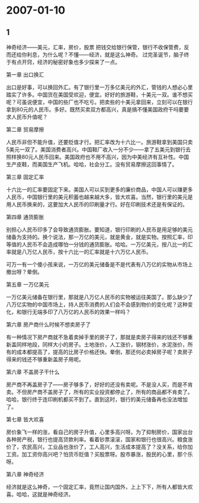 # 2007-01-10

## 1

神奇经济――美元，汇率，房价，股票     把钱交给银行保管，银行不收保管费，反而还给你利息，为什么呢？不懂――经济，就是这么神奇。 过完圣诞节，脑子终于有点开窍，经济的秘密好象也多少探来了一点。

第一章 出口换汇

出口是好事，可以换回外汇。有了银行里一万多亿美元的外汇，管钱的人想必心里踏实了许多。中国货在美国受欢迎，便宜。好好的旅游鞋，十美元一双。谁不想买呢？可虽说便宜，中国的些厂也不吃亏。把卖些的十美元拿回来，立刻可以在银行拿到80元的人民币。多好。既然买卖双方都高兴，真是搞不懂美国政府干吗要要求人民币升值呢？

第二章 贸易摩擦

人民币非但不能升值，还要贬值才行。把汇率改为十六比一。旅游鞋拿到美国只卖5美元一双了。美国消费者高兴。中国鞋厂收入一分不少――拿了五美元到银行去照样换80元人民币回来。美国政府也不用不高兴，因为中美经济有互补性。中国生产皮鞋，而美国生产飞机。哈哈，社会分工。没有贸易摩擦这回事情了。

第三章 固定汇率

十六比一的汇率要固定下来。美国人可以买到更多的廉价商品，中国人可以赚更多人民币，中国银行里的美元积蓄也越来越大多，皆大欢喜。当然，银行里的美元是用人民币换来的，这要加大人民币的印刷量才行。好在印刷技术还是有保证的。

第四章 通货膨胀

别担心人民币印多了会导致通货膨胀。要知道，银行印刷的人民币是用足够的美元储备为支持的。换个说法，那一万亿的美元，就是黄金，就是实物。按照汇率，印等值的人民币不会造成哪怕一分钱的通货膨胀。哈哈。一万亿美元，按八比一的汇率就是八万亿人民币，按十六比一的汇率就是十六万亿人民币。

可万一有一个傻小孩来说，一万亿的美元储备是不是代表有八万亿的实物从市场上撤出呀？晕倒。


第五章 一万亿美元

一万亿美元储备在银行里，那就是八万亿人民币的实物被运往美国了。那么缺少了八万亿实物的中国市场上，持人民币消费的人们会不会感到物价的变化呢？这种变化，和银行无端多印了八万亿的人民币的效果一样吗？

第六章 房产商什么时候不想卖房子了

有一种情况下房产商就不急着卖掉手里的房子了，那就是卖房子得来的钱还不够重新盖同样地段，同样大小的房子。土地涨价，人工涨价，钢材涨价，水泥涨价，所有的成本都提高了，提高的比房子价格还快。晕倒，那还何必卖掉房子呢？卖房子得来的钱还不够重新盖房子用呢。


第六章 不盖房子干什么

房产商不再盖房子了――房子够多了，好好的还没有卖呢。不是没人买，而是不肯卖。不但房产商不盖房子了，所有的实业投资都停止了，所有的商品都不肯卖了。哈哈，银行终于连印刷机都买不到了。直到这时，银行的美元储备再也没法增加了。

第七章 皆大欢喜

房价象飞一样的涨，看自己的房子升值，心里多高兴呀。为了抑制房价，国家出台各种房产税，银行也提高贷款利率。看着钞票滚滚，国家和银行也很高兴。粮食涨价了，农民高兴，工业品也涨价了，工人高兴，生活成本提高了？没关系，给你加工资。加工资你高兴吧？怕货币贬值？买股票呀。股市暴涨，股民的心里，那个乐呀。


第八章 神奇经济

经济就是这么神奇，一个固定汇率，竟然让国内国外，上上下下，所有人都皆大欢喜。哈哈，这就是神奇经济。 



